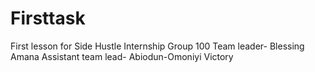 # Firsttask
First lesson for Side Hustle Internship
Group 100
Team leader- Blessing Amana
Assistant team lead- Abiodun-Omoniyi Victory

